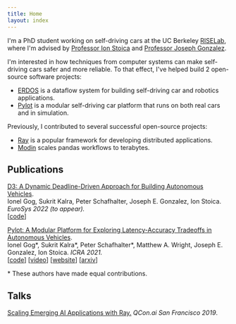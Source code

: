 ```yaml
---
title: Home
layout: index
---
```


I'm a PhD student working on self-driving cars at the UC Berkeley
[RISELab](https://rise.cs.berkeley.edu/),
where I'm advised by
[Professor Ion Stoica](https://people.eecs.berkeley.edu/~istoica/)
and
[Professor Joseph Gonzalez](https://people.eecs.berkeley.edu/~jegonzal/).

I'm interested in how techniques from computer systems can make
self-driving cars safer and more reliable.
To that effect, I've helped build 2 open-source software projects:

- [ERDOS](https://github.com/erdos-project/erdos/) is a dataflow system
for building self-driving car and robotics applications.
- [Pylot](https://github.com/erdos-project/pylot/) is a modular self-driving car
platform that runs on both real cars and in simulation.

Previously, I contributed to several successful open-source projects:

- [Ray](https://ray.io/) is a popular framework for developing distributed applications.
- [Modin](http://modin.org/) scales pandas workflows to terabytes.

## Publications

[D3: A Dynamic Deadline-Driven Approach for Building Autonomous Vehicles](/). \
Ionel Gog, Sukrit Kalra, Peter Schafhalter, Joseph E. Gonzalez, Ion Stoica. *EuroSys 2022 (to appear).* \
\[[code](https://github.com/erdos-project/erdos/)\]

[Pylot: A Modular Platform for Exploring Latency-Accuracy Tradeoffs in Autonomous Vehicles](https://ieeexplore.ieee.org/document/9561747). \
Ionel Gog\*, Sukrit Kalra\*, Peter Schafhalter\*, Matthew A. Wright, Joseph E. Gonzalez, Ion Stoica. *ICRA 2021.* \
\[[code](https://github.com/erdos-project/pylot/)\]
\[[video](https://www.youtube.com/watch?v=VlwhU0k5cmQ)\]
\[[website](https://pylot.readthedocs.io/)\]
\[[arxiv](https://arxiv.org/abs/2104.07830)]

\* These authors have made equal contributions.

## Talks

[Scaling Emerging AI Applications with Ray.](https://www.infoq.com/presentations/scale-ai-ray/) *QCon.ai San Francisco 2019*.
